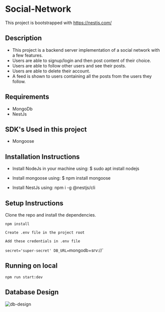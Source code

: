# Social-Network
This project is bootstrapped with https://nestjs.com/

## **Description**
- This project is a backend server implementation of a social network with a few features.
- Users are able to signup/login and then post content of their choice.
- Users are able to follow other users and see their posts.
- Users are able to delete their account.
- A feed is shown to users containing all the posts from the users they follow.

## **Requirements**
- MongoDb
- NestJs

## **SDK's Used in this project**
- Mongoose

## **Installation Instructions**
- Install NodeJs in your machine using: $ sudo apt install nodejs

- Install mongoose using: $ npm install mongoose
- Install NestJs using: npm i -g @nestjs/cli

## **Setup Instructions**
Clone the repo and install the dependencies.

`npm install`

`Create .env file in the project root`

`Add these credentials in .env file`

`secret='super-secret'
DB_URL=`mongodb+srv://`

## **Running on local**

`npm run start:dev`

## **Database Design**
![db-design](https://user-images.githubusercontent.com/90218712/139103489-e97b6813-8ee9-4ba5-92ec-18c0bdd49607.png)
